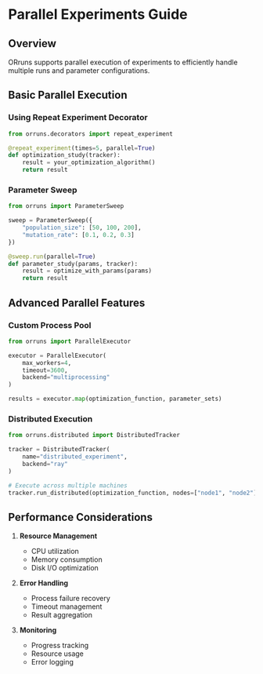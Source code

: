 # Parallel Experiments Guide

## Overview

ORruns supports parallel execution of experiments to efficiently handle multiple runs and parameter configurations.

## Basic Parallel Execution

### Using Repeat Experiment Decorator
```python
from orruns.decorators import repeat_experiment

@repeat_experiment(times=5, parallel=True)
def optimization_study(tracker):
    result = your_optimization_algorithm()
    return result
```

### Parameter Sweep
```python
from orruns import ParameterSweep

sweep = ParameterSweep({
    "population_size": [50, 100, 200],
    "mutation_rate": [0.1, 0.2, 0.3]
})

@sweep.run(parallel=True)
def parameter_study(params, tracker):
    result = optimize_with_params(params)
    return result
```

## Advanced Parallel Features

### Custom Process Pool
```python
from orruns import ParallelExecutor

executor = ParallelExecutor(
    max_workers=4,
    timeout=3600,
    backend="multiprocessing"
)

results = executor.map(optimization_function, parameter_sets)
```

### Distributed Execution
```python
from orruns.distributed import DistributedTracker

tracker = DistributedTracker(
    name="distributed_experiment",
    backend="ray"
)

# Execute across multiple machines
tracker.run_distributed(optimization_function, nodes=["node1", "node2"])
```

## Performance Considerations

1. **Resource Management**
   - CPU utilization
   - Memory consumption
   - Disk I/O optimization

2. **Error Handling**
   - Process failure recovery
   - Timeout management
   - Result aggregation

3. **Monitoring**
   - Progress tracking
   - Resource usage
   - Error logging